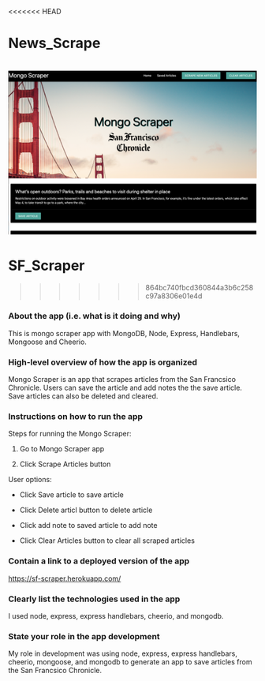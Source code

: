 <<<<<<< HEAD
# News_Scrape
![Mongo Scraper](public/images/mongo-scraper.png)
=======
# SF_Scraper
>>>>>>> 864bc740fbcd360844a3b6c258c97a8306e01e4d

### About the app (i.e. what is it doing and why)
 This is mongo scraper app with MongoDB, Node, Express, Handlebars, Mongoose and Cheerio. 

### High-level overview of how the app is organized

Mongo Scraper is an app that scrapes articles from the San Francsico Chronicle. Users can save the article and add notes the the save article. Save articles can also be deleted and cleared.

### Instructions on how to run the app

Steps for running the Mongo Scraper:

1. Go to Mongo Scraper app

2. Click Scrape Articles button

User options:

- Click Save article to save article

- Click Delete articl button to delete article

- Click add note to saved article to add note

- Click Clear Articles button to clear all scraped articles



### Contain a link to a deployed version of the app

https://sf-scraper.herokuapp.com/

### Clearly list the technologies used in the app

I used node, express, express handlebars, cheerio, and mongodb.

### State your role in the app development

My role in development was using node, express, express handlebars, cheerio, mongoose, and mongodb to generate an app to save articles from the San Francsico Chronicle.  
